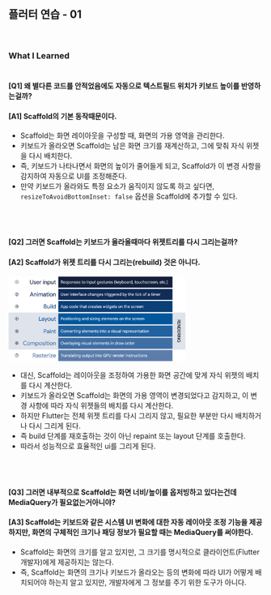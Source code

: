 
## 플러터 연습 - 01


<br/>

### What I Learned

#

#### [Q1] 왜 별다른 코드를 안적었음에도 자동으로 텍스트필드 위치가 키보드 높이를 반영하는걸까?


#### [A1] Scaffold의 기본 동작때문이다.
- Scaffold는 화면 레이아웃을 구성할 때, 화면의 가용 영역을 관리한다. 
- 키보드가 올라오면 Scaffold는 남은 화면 크기를 재계산하고, 그에 맞춰 자식 위젯을 다시 배치한다. 
- 즉, 키보드가 나타나면서 화면의 높이가 줄어들게 되고, Scaffold가 이 변경 사항을 감지하여 자동으로 UI를 조정해준다.
- 만약 키보드가 올라와도 특정 요소가 움직이지 않도록 하고 싶다면, `resizeToAvoidBottomInset: false` 옵션을 Scaffold에 추가할 수 있다.

<br/>

#

#### [Q2] 그러면 Scaffold는 키보드가 올라올때마다 위젯트리를 다시 그리는걸까?

#### [A2]  Scaffold가 위젯 트리를 다시 그리는(rebuild) 것은 아니다.
<img src="readme_images/img.png" width="350">

- 대신, Scaffold는 레이아웃을 조정하여 가용한 화면 공간에 맞게 자식 위젯의 배치를 다시 계산한다. 
- 키보드가 올라오면 Scaffold는 화면의 가용 영역이 변경되었다고 감지하고, 이 변경 사항에 따라 자식 위젯들의 배치를 다시 계산한다. 
- 하지만 Flutter는 전체 위젯 트리를 다시 그리지 않고, 필요한 부분만 다시 배치하거나 다시 그리게 된다. 
- 즉 build 단계를 재호출하는 것이 아닌 repaint 또는 layout 단계를 호출한다. 
- 따라서 성능적으로 효율적인 ui를 그리게 된다.

<br/>

#

#### [Q3] 그러면 내부적으로 Scaffold는  화면 너비/높이를 옵저빙하고 있다는건데 MediaQuery가 필요없는거아니야?
#### [A3] Scaffold는 키보드와 같은 시스템 UI 변화에 대한 자동 레이아웃 조정 기능을 제공하지만, 화면의 구체적인 크기나 패딩 정보가 필요할 때는 MediaQuery를 써야한다.
- Scaffold는 화면의 크기를 알고 있지만, 그 크기를 명시적으로 클라이언트(Flutter 개발자)에게 제공하지는 않는다. 
- 즉, Scaffold는 화면의 크기나 키보드가 올라오는 등의 변화에 따라 UI가 어떻게 배치되어야 하는지 알고 있지만, 개발자에게 그 정보를 주기 위한 도구가 아니다.

<br/>

#
